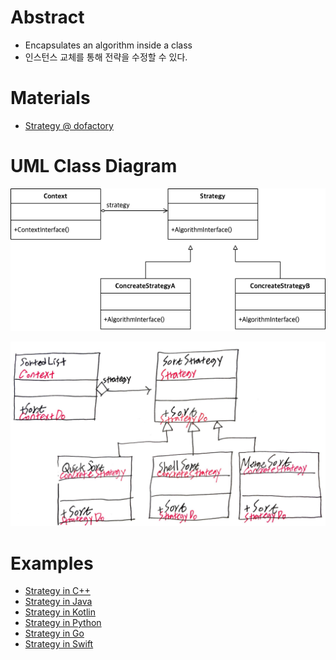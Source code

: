 # Abstract

- Encapsulates an algorithm inside a class
- 인스턴스 교체를 통해 전략을 수정할 수 있다.
  
# Materials

* [Strategy @ dofactory](https://www.dofactory.com/net/strategy-design-pattern)

# UML Class Diagram

![](strategy.drawio.png)

![](strategy.png)

# Examples

* [Strategy in C++](/cpp/cpp_gof_designpattern.md#strategy)
* [Strategy in Java](/java/java_gof_designpattern.md#strategy)
* [Strategy in Kotlin](/kotlin/kotlin_gof_design_pattern.md#strategy)
* [Strategy in Python](/python/python_gof_designpattern.md#strategy)
* [Strategy in Go](/go/go_gof_design_pattern.md#strategy)
* [Strategy in Swift](/swift/swift_gof_designpattern.md#strategy)
